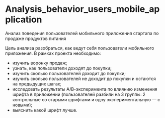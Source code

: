 # Analysis_behavior_users_mobile_application
Анализ поведения пользователей мобильного приложения стартапа по продаже продуктов питания

Цель анализа разобраться, как ведут себя пользователи мобильного приложения. В рамках проекта необходимо:

- изучить воронку продаж;
- узнать, как пользователи доходят до покупки;
- изучить сколько пользователей доходит до покупки;
- изучить сколько пользователей не доходит до покупки и остаются на предыдущих шагах;
- исследовать результаты А/В-эксперимента по влиянию изменения шрифта в приложении (пользователей разбили на 3 группы: 2 контрольные со старыми шрифтами и одну экспериментальную — с новыми);
- выяснить какой шрифт лучше.

